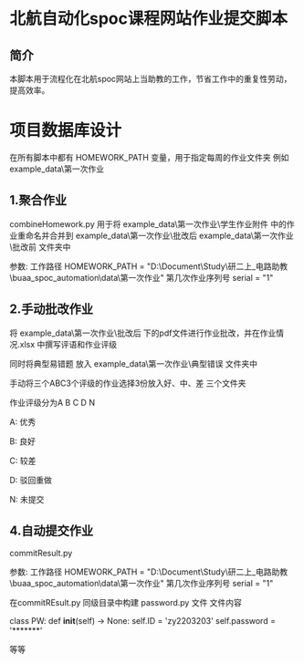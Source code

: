 # 北航自动化spoc课程网站作业提交脚本
## 简介
本脚本用于流程化在北航spoc网站上当助教的工作，节省工作中的重复性劳动，提高效率。

# 项目数据库设计
在所有脚本中都有 HOMEWORK_PATH 变量，用于指定每周的作业文件夹
例如 example_data\第一次作业

## 1.聚合作业
combineHomework.py
用于将  example_data\第一次作业\学生作业附件 中的作业重命名并合并到 example_data\第一次作业\批改后  example_data\第一次作业\批改前 文件夹中

参数:
工作路径
HOMEWORK_PATH = "D:\\Document\\Study\\研二上_电路助教\\buaa_spoc_automation\\data\\第一次作业"
第几次作业序列号
serial = "1"


## 2.手动批改作业
将 example_data\第一次作业\批改后 下的pdf文件进行作业批改，并在作业情况.xlsx 中撰写评语和作业评级

同时将典型易错题 放入 example_data\第一次作业\典型错误 文件夹中

手动将三个ABC3个评级的作业选择3份放入好、中、差 三个文件夹

作业评级分为A B C D N

A: 优秀

B: 良好

C: 较差

D: 驳回重做

N: 未提交

## 4.自动提交作业
commitResult.py

参数:
工作路径
HOMEWORK_PATH = "D:\\Document\\Study\\研二上_电路助教\\buaa_spoc_automation\\data\\第一次作业"
第几次作业序列号
serial = "1"

在commitREsult.py 同级目录中构建 password.py 文件
文件内容

class PW:
    def __init__(self) -> None:
        self.ID = 'zy2203203'
        self.password = '*******'

等等 

